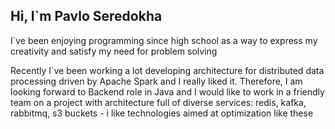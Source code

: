 ## Hi, I`m Pavlo Seredokha

I`ve been enjoying programming since high school as a way to express my creativity and satisfy my need for problem solving

Recently I`ve been working a lot developing architecture for distributed data processing driven by Apache Spark and I really liked it.
Therefore, I am looking forward to Backend role in Java and I would like to work in a friendly team on a project with architecture full of diverse services: redis, kafka, rabbitmq, s3 buckets - i like technologies aimed at optimization like these
